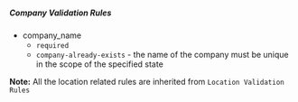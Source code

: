 ##### Company Validation Rules

- company_name
	- `required`
	- `company-already-exists` - the name of the company must be unique in the scope of the specified state

**Note:** All the location related rules are inherited from `Location Validation Rules`